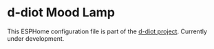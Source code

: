 # d-diot Mood Lamp

This ESPHome configuration file is part of the [d-diot project](https://www.d-diot.com).
Currently under development.
